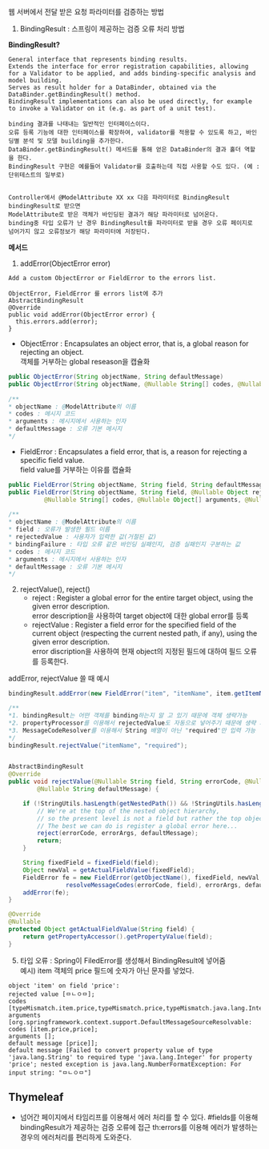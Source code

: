 웹 서버에서 전달 받은 요청 파라미터를 검증하는 방법
1. BindingResult : 스프링이 제공하는 검증 오류 처리 방법

**BindingResult?**
```
General interface that represents binding results. 
Extends the interface for error registration capabilities, allowing for a Validator to be applied, and adds binding-specific analysis and model building.
Serves as result holder for a DataBinder, obtained via the DataBinder.getBindingResult() method. 
BindingResult implementations can also be used directly, for example to invoke a Validator on it (e.g. as part of a unit test).

binding 결과를 나태내는 일반적인 인터페이스이다.
오류 등록 기능에 대한 인터페이스를 확장하여, validator를 적용할 수 있도록 하고, 바인딩별 분석 및 모델 building을 추가한다.
DataBinder.getBindingResult() 메서드를 통해 얻은 DataBinder의 결과 홀더 역할을 한다.
BindingResult 구현은 예를들어 Validator를 호출하는데 직접 사용할 수도 있다. (예 : 단위테스트의 일부로)


Controller에서 @ModelAttribute XX xx 다음 파라미터로 BindingResult bindingResult로 받으면
ModelAttribute로 받은 객체가 바인딩된 결과가 해당 파라미터로 넘어온다.
binding중 타입 오류가 난 경우 BindingResult를 파라미터로 받을 경우 오류 페이지로 넘어가지 않고 오류정보가 해당 파라미터에 저장된다.
```

**메서드**
1. addError(ObjectError error)
```
Add a custom ObjectError or FieldError to the errors list.

ObjectError, FieldError 를 errors list에 추가
AbstractBindingResult
@Override
public void addError(ObjectError error) {
  this.errors.add(error);
}

```
  - ObjectError : Encapsulates an object error, that is, a global reason for rejecting an object. <br> 객체를 거부하는 global reseason을 캡슐화 
  ```Java
  public ObjectError(String objectName, String defaultMessage)
  public ObjectError(String objectName, @Nullable String[] codes, @Nullable Object[] arguments, @Nullable String defaultMessage)
      
  /**
  * objectName : @ModelAttribute의 이름
  * codes : 메시지 코드
  * arguments : 메시지에서 사용하는 인자
  * defaultMessage : 오류 기본 메시지
  */
  ```

  - FieldError : Encapsulates a field error, that is, a reason for rejecting a specific field value. <br> field value를 거부하는 이유를 캡슐화 
  ```Java
  public FieldError(String objectName, String field, String defaultMessage)
  public FieldError(String objectName, String field, @Nullable Object rejectedValue, boolean bindingFailure,
			@Nullable String[] codes, @Nullable Object[] arguments, @Nullable String defaultMessage) 
      
  /**
  * objectName : @ModelAttribute의 이름
  * field : 오류가 발생한 필드 이름
  * rejectedValue : 사용자가 입력한 값(거절된 값)
  * bindingFailure : 타입 오류 같은 바인딩 실패인지, 검증 실패인지 구분하는 값
  * codes : 메시지 코드
  * arguments : 메시지에서 사용하는 인자
  * defaultMessage : 오류 기본 메시지
  */
  ```
2. rejectValue(), reject()
 	- reject : Register a global error for the entire target object, using the given error description. <br> error description을 사용하여 target object에 대한 global error를 등록
	- rejectValue : Register a field error for the specified field of the current object (respecting the current nested path, if any), using the given error description. <br>error discription을 사용하여 현재 object의 지정된 필드에 대하여 필드 오류를 등록한다.


addError, rejectValue 쓸 때 예시
```Java
bindingResult.addError(new FieldError("item", "itemName", item.getItemName(), false, new String[]{"required.item.itemName"}, null, null));

/**
*1. bindingResult는 어떤 객체를 binding하는지 알 고 있기 때문에 객체 생략가능
*2. propertyProcessor를 이용해서 rejectedValue도 자동으로 넣어주기 때문에 생략 가능
*3. MessageCodeResolver를 이용해서 String 배열이 아닌 "required"만 입력 가능
*/
bindingResult.rejectValue("itemName", "required");


AbstractBindingResult
@Override
public void rejectValue(@Nullable String field, String errorCode, @Nullable Object[] errorArgs,
		@Nullable String defaultMessage) {

	if (!StringUtils.hasLength(getNestedPath()) && !StringUtils.hasLength(field)) {
		// We're at the top of the nested object hierarchy,
		// so the present level is not a field but rather the top object.
		// The best we can do is register a global error here...
		reject(errorCode, errorArgs, defaultMessage);
		return;
	}

	String fixedField = fixedField(field);
	Object newVal = getActualFieldValue(fixedField);
	FieldError fe = new FieldError(getObjectName(), fixedField, newVal, false,
				resolveMessageCodes(errorCode, field), errorArgs, defaultMessage);
	addError(fe);
}

@Override
@Nullable
protected Object getActualFieldValue(String field) {
	return getPropertyAccessor().getPropertyValue(field);
}
```

5. 타입 오류 : Spring이 FiledError를 생성해서 BindingResult에 넣어줌<br>
예시) item 객체의 price 필드에 숫자가 아닌 문자를 넣었다.
```
object 'item' on field 'price':
rejected value [ㅁㄴㅇㅁ]; 
codes [typeMismatch.item.price,typeMismatch.price,typeMismatch.java.lang.Integer,typeMismatch]; 
arguments [org.springframework.context.support.DefaultMessageSourceResolvable: codes [item.price,price];
arguments []; 
default message [price]]; 
default message [Failed to convert property value of type 'java.lang.String' to required type 'java.lang.Integer' for property 'price'; nested exception is java.lang.NumberFormatException: For input string: "ㅁㄴㅇㅁ"]
```

## Thymeleaf
- 넘어간 페이지에서 타임리프를 이용해서 에러 처리를 할 수 있다.
#fields를 이용해 bindingResult가 제공하는 검증 오류에 접근
th:errors를 이용해 에러가 발생하는 경우의 에러처리를 편리하게 도와준다.
